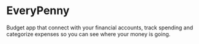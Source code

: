 # EveryPenny
Budget app that connect with your financial accounts, track spending and categorize expenses so you can see where your money is going.
